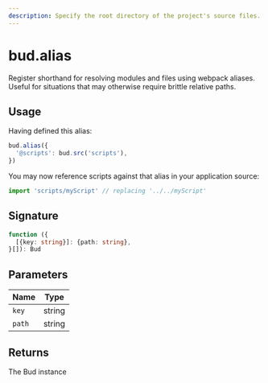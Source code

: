 ```yaml
---
description: Specify the root directory of the project's source files.
---
```


# bud.alias

Register shorthand for resolving modules and files using webpack aliases. Useful for situations that may otherwise require brittle relative paths.

## Usage

Having defined this alias:

```js
bud.alias({
  '@scripts': bud.src('scripts'),
})
```

You may now reference scripts against that alias in your application source:

```js
import 'scripts/myScript' // replacing '../../myScript'
```

## Signature

```ts
function ({
  [{key: string}]: {path: string},
}[]): Bud
```

## Parameters

Name | Type |
------ | ------ |
`key` | string |
`path` | string |

## Returns

The Bud instance
